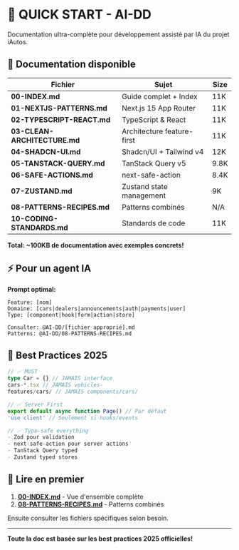 # 🚀 QUICK START - AI-DD

Documentation ultra-complète pour développement assisté par IA du projet iAutos.

## 📁 Documentation disponible

| Fichier | Sujet | Size |
|---------|-------|------|
| **00-INDEX.md** | Guide complet + Index | 11K |
| **01-NEXTJS-PATTERNS.md** | Next.js 15 App Router | 11K |
| **02-TYPESCRIPT-REACT.md** | TypeScript & React | 11K |
| **03-CLEAN-ARCHITECTURE.md** | Architecture feature-first | 11K |
| **04-SHADCN-UI.md** | Shadcn/UI + Tailwind v4 | 12K |
| **05-TANSTACK-QUERY.md** | TanStack Query v5 | 9.8K |
| **06-SAFE-ACTIONS.md** | next-safe-action | 8.4K |
| **07-ZUSTAND.md** | Zustand state management | 9K |
| **08-PATTERNS-RECIPES.md** | Patterns combinés | N/A |
| **10-CODING-STANDARDS.md** | Standards de code | 11K |

**Total: ~100KB de documentation avec exemples concrets!**

## ⚡ Pour un agent IA

**Prompt optimal:**
```
Feature: [nom]
Domaine: [cars|dealers|announcements|auth|payments|user]
Type: [component|hook|form|action|store]

Consulter: @AI-DD/[fichier approprié].md
Patterns: @AI-DD/08-PATTERNS-RECIPES.md
```

## 🎯 Best Practices 2025

```typescript
// ✅ MUST
type Car = {} // JAMAIS interface
cars-*.tsx // JAMAIS vehicles-
features/cars/ // JAMAIS components/cars/

// ✅ Server First
export default async function Page() // Par défaut
'use client' // Seulement si hooks/events

// ✅ Type-safe everything
- Zod pour validation
- next-safe-action pour server actions
- TanStack Query typed
- Zustand typed stores
```

## 📖 Lire en premier

1. **[00-INDEX.md](./00-INDEX.md)** - Vue d'ensemble complète
2. **[08-PATTERNS-RECIPES.md](./08-PATTERNS-RECIPES.md)** - Patterns combinés

Ensuite consulter les fichiers spécifiques selon besoin.

---

**Toute la doc est basée sur les best practices 2025 officielles!**
